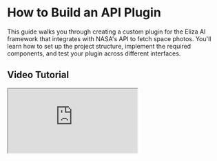 # How to Build an API Plugin

This guide walks you through creating a custom plugin for the Eliza AI framework that integrates with NASA's API to fetch space photos. You'll learn how to set up the project structure, implement the required components, and test your plugin across different interfaces.

## Video Tutorial

<div className="responsive-iframe">
  <iframe
    src="https://www.youtube.com/embed/25FxjscBHuo"
    title="YouTube video player"
    allow="accelerometer; autoplay; clipboard-write; encrypted-media; gyroscope; picture-in-picture"
    allowFullScreen
  />
</div>
Code: https://github.com/dabit3/eliza-nasa-plugin

**Key Timestamps**

- **0:00** - Introduction to Eliza plugins and their importance
- **3:36** - Overview of the NASA API plugin we'll be building
- **6:40** - Setting up the project structure
- **12:26** - Creating the basic plugin files
- **18:64** - Understanding plugin components
- **32:84** - Implementing the NASA API service
- **43:22** - Setting up environment variables
- **59:12** - Testing the plugin in web interface
- **1:15:00** - Testing the plugin with Twitter integration

## Why Build Plugins?

Plugins are powerful extensions to the Eliza framework that allow you to:

- Integrate custom functionality into agent workflows
- Share reusable components with other developers
- Expand the capabilities of your AI agents
- Distribute your software products to developers
- Take advantage of growing opportunities in the agent space

## Development Approaches

You have two options for developing an Eliza plugin:

### Option 1: Using the Starter Template

:::warning
Untested in over a month, this might not work!
:::

```
git clone https://github.com/elizaOS/eliza-plugin-starter.git
cd eliza-plugin-starter
pnpm install
pnpm tsc
pnpm mock-eliza --characters=./characters/eternalai.character.json
```

### Option 2: Building from Scratch

If you prefer to understand every component by building from scratch (as shown in the video tutorial), follow the manual setup process below.

### Project Structure

For building from scratch, your project structure will look like this:

```
plugin-name/
├── package.json
├── tsconfig.json
├── tsup.config.ts
└── src/
    ├── index.ts          # Main plugin entry
    ├── types.ts          # Type definitions
    ├── environment.ts    # Environment config
    ├── services/         # API services
    ├── actions/          # Plugin actions
    └── examples/         # Usage examples
```

> When using the starter template, you'll find additional directories like `common/` for shared utilities and mocked client capabilities for testing.

## Setup Steps

1. **Create and Initialize Project**

```bash
# Create project directory
mkdir eliza-plugin-nasa
cd eliza-plugin-nasa

# Clone Eliza repository
git clone git@github.com:elizaOS/eliza.git
cd eliza
git checkout $(git describe --tags --abbrev=0)
```

2. **Create Project Directory**

```bash
cd packages
mkdir eliza-plugin-nasa
cd eliza-plugin-nasa
```

3. **Create Base Configuration Files**

Create `package.json`:

```json
{
  "name": "@elizaos/plugin-nasa",
  "version": "1.0.0",
  "main": "dist/index.js",
  "types": "dist/index.d.ts",
  "dependencies": {
    "@elizaos/core": "latest"
  },
  "peerDependencies": {
    "@elizaos/core": "^1.0.0"
  }
}
```

Create `tsconfig.json`:

```json
{
  "extends": "../../tsconfig.json",
  "compilerOptions": {
    "outDir": "./dist",
    "rootDir": "./src"
  },
  "include": ["src"]
}
```

Create `tsup.config.ts`:

```typescript
import { defineConfig } from 'tsup';

export default defineConfig({
  entry: ['src/index.ts'],
  format: ['cjs', 'esm'],
  dts: true,
  splitting: false,
  sourcemap: true,
  clean: true,
});
```

4. **Create Project Structure**

```bash
# Create directories
mkdir src
mkdir src/actions

# Create essential files
touch package.json tsconfig.json tsup.config.ts
touch src/index.ts src/types.ts src/examples.ts
touch src/services.ts src/environment.ts
touch src/actions/getMarsRoverPhoto.ts src/actions/getApod.ts
```

4. **Configure Character File**

Create `src/characters/natter.character.ts`:

```typescript
import { ModelProviderName, Clients } from '@elizaos/core';
import { nasaPlugin } from '@elizaos/plugin-nasa';

export const mainCharacter = {
  name: 'sound_craft_',
  clients: [Clients.TWITTER],
  modelProvider: ModelProviderName.HYPERBOLIC,
  plugins: [nasaPlugin],
  // ... rest of character configuration
};
```

See example: https://github.com/dabit3/eliza-nasa-plugin/blob/main/agent/src/nader.character.ts

---

## Core Components

### Types

Source: `src/types.ts`

```typescript
interface ApodResponse {
  url: string;
  title: string;
  explanation: string;
  date: string;
}

interface MarsRoverResponse {
  photos: Array<{
    img_src: string;
    earth_date: string;
    camera: {
      name: string;
    };
  }>;
}
```

### Plugin Entry

Source: `src/index.ts`

```typescript
import type { Plugin } from '@elizaos/core';
import { getMarsRoverPhoto } from './actions/getMarsRoverPhoto';
import { getApod } from './actions/getApod';

export const nasaPlugin: Plugin = {
  name: 'nasa-plugin',
  description: 'NASA API integration for space photos',
  actions: [getMarsRoverPhoto, getApod],
};
```

### Actions

Actions define how your plugin responds to messages:

```typescript
import { Action, IAgentRuntime } from '@elizaos/core';

export const getMarsRoverPhoto: Action = {
  name: 'NASA_GET_MARS_PHOTO',
  similes: ['SHOW_MARS_PICTURE'],
  description: 'Fetches a photo from Mars rovers',

  validate: async (runtime: IAgentRuntime) => {
    return validateNasaConfig(runtime);
  },

  handler: async (runtime: IAgentRuntime, state: any, callback: any) => {
    const data = await getNasaService(runtime).getMarsRoverPhoto();
    await callback(`Here's a photo from Mars rover ${data.rover}...`);
    return true;
  },
};
```

Source: `src/actions/getMarsRoverPhoto.ts`

### Services

Services handle API interactions:

```typescript
const nasaService = (config: NasaConfig) => ({
  getMarsRoverPhoto: async () => {
    const response = await fetch(
      `https://api.nasa.gov/mars-photos/api/v1/rovers/curiosity/photos?api_key=${config.apiKey}`
    );
    return response.json();
  },
});
```

### Environment Configuration

Create `.env` in the root directory:

```bash
NASA_API_KEY=your_api_key_here
TWITTER_API_KEY=your_api_key
TWITTER_API_SECRET_KEY=your_api_secret_key
TWITTER_ACCESS_TOKEN=your_access_token
TWITTER_ACCESS_TOKEN_SECRET=your_access_token_secret
```

```typescript
const validateNasaConfig = (runtime: IAgentRuntime) => {
  const config = {
    apiKey: runtime.getSetting('NASA_API_KEY'),
  };
  if (!config.apiKey) {
    throw new Error('NASA API key not configured');
  }
  return config;
};
```

## Testing Your Plugin

> See 00:12:39 in the video

### Development Testing

```bash
# Using mock client
pnpm mock-eliza --characters=./characters/eternalai.character.json
```

### Production Testing

```bash
# Web interface
pnpm start client
# Visit localhost:5173

# Twitter integration
# Ensure Twitter credentials are configured in .env
pnpm start
```

---

## FAQ

### How should I handle errors in my plugin?

Validate environment variables before making API calls and provide meaningful error messages. Implement retry logic for failed requests to improve reliability.

### What's the best way to ensure type safety?

Define interfaces for API responses and use TypeScript throughout your plugin to maintain type consistency and get better development experience.

### How should I organize my plugin code?

Separate concerns into distinct files, follow consistent naming conventions, and thoroughly document your code for maintainability.

### Why isn't my plugin loading?

Verify your package.json configuration, check that the plugin is properly registered in the character file, and ensure all dependencies are installed correctly.

### Why isn't my action triggering?

Review your action examples for accuracy, check the validate function logic, and verify that the action is properly registered in your plugin.

### What should I do if I have API integration issues?

Confirm your API key is properly configured, verify the API endpoint URLs are correct, and check that responses are being handled appropriately.
